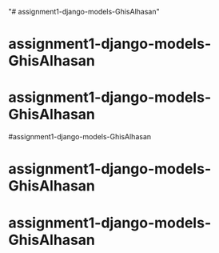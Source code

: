 "# assignment1-django-models-GhisAlhasan" 
# assignment1-django-models-GhisAlhasan
# assignment1-django-models-GhisAlhasan
#assignment1-django-models-GhisAlhasan
# assignment1-django-models-GhisAlhasan
# assignment1-django-models-GhisAlhasan
